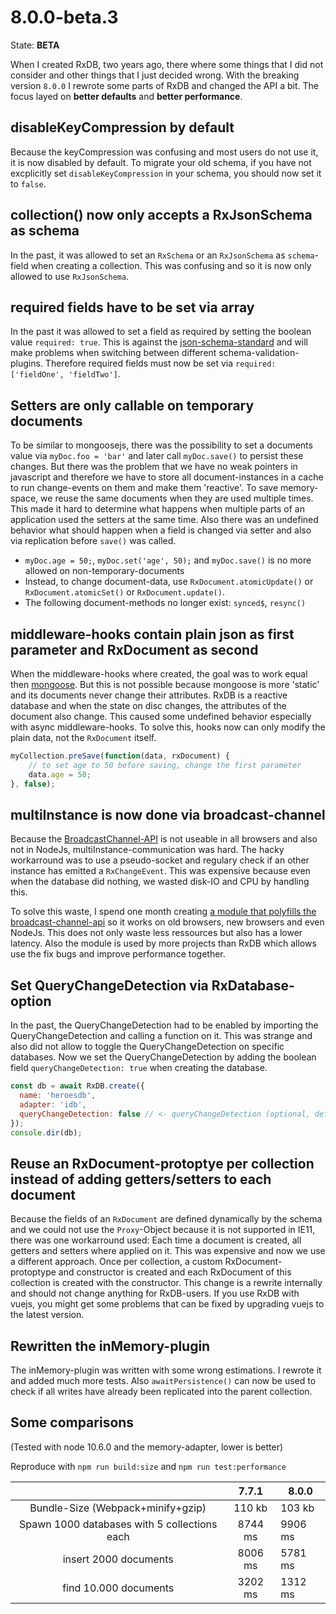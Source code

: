 # 8.0.0-beta.3

State: **BETA**

When I created RxDB, two years ago, there where some things that I did not consider and other things that I just decided wrong.
With the breaking version `8.0.0` I rewrote some parts of RxDB and changed the API a bit. The focus layed on **better defaults** and **better performance**.

## disableKeyCompression by default

Because the keyCompression was confusing and most users do not use it, it is now disabled by default. To migrate your old schema, if you have not excplicitly set `disableKeyCompression` in your schema, you should now set it to `false`.

## collection() now only accepts a RxJsonSchema as schema

In the past, it was allowed to set an `RxSchema` or an `RxJsonSchema` as `schema`-field when creating a collection. This was confusing and so it is now only allowed to use `RxJsonSchema`.

## required fields have to be set via array

In the past it was allowed to set a field as required by setting the boolean value `required: true`.
This is against the [json-schema-standard](https://json-schema.org/understanding-json-schema/reference/object.html#required-properties) and will make problems when switching between different schema-validation-plugins. Therefore required fields must now be set via `required: ['fieldOne', 'fieldTwo']`.

## Setters are only callable on temporary documents

To be similar to mongoosejs, there was the possibility to set a documents value via `myDoc.foo = 'bar'` and later call `myDoc.save()` to persist these changes.
But there was the problem that we have no weak pointers in javascript and therefore we have to store all document-instances in a cache to run change-events on them and make them 'reactive'. To save memory-space, we reuse the same documents when they are used multiple times. This made it hard to determine what happens when multiple parts of an application used the setters at the same time. Also there was an undefined behavior what should happen when a field is changed via setter and also via replication before `save()` was called.

-   `myDoc.age = 50;`, `myDoc.set('age', 50);` and `myDoc.save()` is no more allowed on non-temporary-documents
-   Instead, to change document-data, use `RxDocument.atomicUpdate()` or `RxDocument.atomicSet()` or `RxDocument.update()`.
-   The following document-methods no longer exist: `synced$`, `resync()`

## middleware-hooks contain plain json as first parameter and RxDocument as second

When the middleware-hooks where created, the goal was to work equal then [mongoose](http://mongoosejs.com/docs/middleware.html). But this is not possible because mongoose is more 'static' and its documents never change their attributes. RxDB is a reactive database and when the state on disc changes, the attributes of the document also change. This caused some undefined behavior especially with async middleware-hooks. To solve this, hooks now can only modify the plain data, not the `RxDocument` itself.

```javascript
myCollection.preSave(function(data, rxDocument) {
    // to set age to 50 before saving, change the first parameter
    data.age = 50;
}, false);
```

## multiInstance is now done via broadcast-channel

Because the [BroadcastChannel-API](https://developer.mozilla.org/en-US/docs/Web/API/Broadcast_Channel_API) is not useable in all browsers and also not in NodeJs, multiInstance-communication was hard. The hacky workarround was to use a pseudo-socket and regulary check if an other instance has emitted a `RxChangeEvent`.
This was expensive because even when the database did nothing, we wasted disk-IO and CPU by handling this.

To solve this waste, I spend one month creating [a module that polyfills the broadcast-channel-api](https://github.com/pubkey/broadcast-channel) so it works on old browsers, new browsers and even NodeJs. This does not only waste less ressources but also has a lower latency. Also the module is used by more projects than RxDB which allows use the fix bugs and improve performance together.

## Set QueryChangeDetection via RxDatabase-option

In the past, the QueryChangeDetection had to be enabled by importing the QueryChangeDetection and calling a function on it. This was strange and also did not allow to toggle the QueryChangeDetection on specific databases.
Now we set the QueryChangeDetection by adding the boolean field `queryChangeDetection: true` when creating the database.

```javascript
const db = await RxDB.create({
  name: 'heroesdb',
  adapter: 'idb',
  queryChangeDetection: false // <- queryChangeDetection (optional, default: false)
});
console.dir(db);
```

## Reuse an RxDocument-protoptye per collection instead of adding getters/setters to each document

Because the fields of an `RxDocument` are defined dynamically by the schema and we could not use the `Proxy`-Object because it is not supported in IE11, there was one workarround used: Each time a document is created, all getters and setters where applied on it. This was expensive and now we use a different approach.
Once per collection, a custom RxDocument-protoptype and constructor is created and each RxDocument of this collection is created with the constructor. This change is a rewrite internally and should not change anything for RxDB-users. If you use RxDB with vuejs, you might get some problems that can be fixed by upgrading vuejs to the latest version.

## Rewritten the inMemory-plugin

The inMemory-plugin was written with some wrong estimations. I rewrote it and added much more tests. Also `awaitPersistence()` can now be used to check if all writes have already been replicated into the parent collection.

## Some comparisons

(Tested with node 10.6.0 and the memory-adapter, lower is better)

Reproduce with `npm run build:size` and `npm run test:performance`

|                                               |  7.7.1  | 8.0.0    |
| :-------------------------------------------: | :-----: | -------- |
|       Bundle-Size (Webpack+minify+gzip)       |  110 kb | 103 kb   |
| Spawn 1000 databases  with 5 collections each | 8744 ms | 9906 ms |
|             insert 2000 documents             | 8006 ms | 5781 ms  |
|             find 10.000 documents             | 3202 ms | 1312 ms  |
